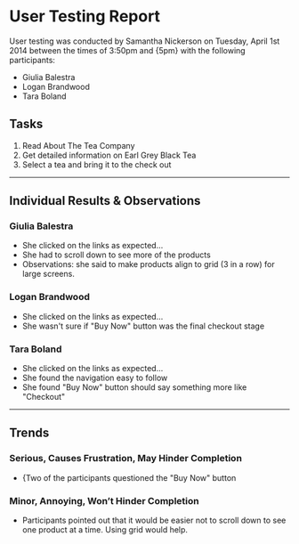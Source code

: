 # User Testing Report

User testing was conducted by Samantha Nickerson on Tuesday, April 1st 2014 between the times of 3:50pm and {5pm} with the following participants:

- Giulia Balestra
- Logan Brandwood
- Tara Boland

## Tasks

1. Read About The Tea Company
2. Get detailed information on Earl Grey Black Tea
3. Select a tea and bring it to the check out

---

## Individual Results & Observations

### Giulia Balestra

- She clicked on the links as expected…
- She had to scroll down to see more of the products
- Observations: she said to make products align to grid (3 in a row) for large screens.

### Logan Brandwood

- She clicked on the links as expected…
- She wasn't sure if "Buy Now" button was the final checkout stage

### Tara Boland

- She clicked on the links as expected…
- She found the navigation easy to follow
- She found "Buy Now" button should say something more like "Checkout"

---

## Trends

### Serious, Causes Frustration, May Hinder Completion

- {Two of the participants questioned the "Buy Now" button

### Minor, Annoying, Won’t Hinder Completion

- Participants pointed out that it would be easier not to scroll down to see one product at a time. Using grid would help.